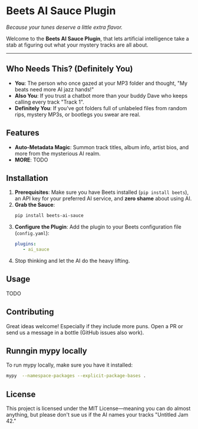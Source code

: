 # Beets AI Sauce Plugin
*Because your tunes deserve a little extra flavor.*

Welcome to the **Beets AI Sauce Plugin**, that lets artificial intelligence take a stab at 
figuring out what your mystery tracks are all about.

---


## Who Needs This? (Definitely You)

- **You**: The person who once gazed at your MP3 folder and thought, "My beats need more AI jazz hands!"
- **Also You**: If you trust a chatbot more than your buddy Dave who keeps calling every track "Track 1".
- **Definitely You**: If you've got folders full of unlabeled files from random rips, mystery MP3s, or bootlegs you swear are real.

## Features

- **Auto-Metadata Magic**: Summon track titles, album info, artist bios, and more from the mysterious AI realm.
- **MORE**: TODO

## Installation

1. **Prerequisites**: Make sure you have Beets installed (`pip install beets`), an API key for your preferred AI service, and **zero shame** about using AI.
2. **Grab the Sauce**:
   ```bash
   pip install beets-ai-sauce
    ```
3. **Configure the Plugin**: Add the plugin to your Beets configuration file (`config.yaml`):
    ```yaml
    plugins: 
       - ai_sauce
    ```
4. Stop thinking and let the AI do the heavy lifting.

## Usage


TODO


## Contributing

Great ideas welcome! Especially if they include more puns. Open a PR or send us a message in a bottle (GitHub issues also work).


## Runngin mypy locally

To run mypy locally, make sure you have it installed:
```bash
mypy  --namespace-packages --explicit-package-bases .
```

## License

This project is licensed under the MIT License—meaning you can do almost anything, but please don't sue us if the AI names your tracks "Untitled Jam 42."